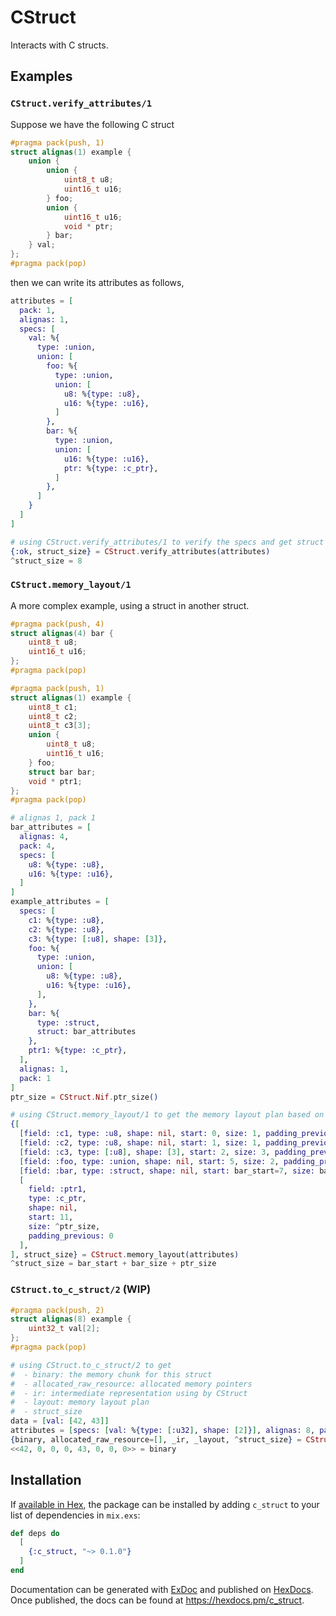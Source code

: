 # CStruct

Interacts with C structs.

## Examples
### `CStruct.verify_attributes/1`
Suppose we have the following C struct
```c
#pragma pack(push, 1)
struct alignas(1) example {
    union {
        union {
            uint8_t u8;
            uint16_t u16;
        } foo;
        union {
            uint16_t u16;
            void * ptr;
        } bar;
    } val;
};
#pragma pack(pop)
```

then we can write its attributes as follows,

```elixir
attributes = [
  pack: 1,
  alignas: 1,
  specs: [
    val: %{
      type: :union,
      union: [
        foo: %{
          type: :union,
          union: [
            u8: %{type: :u8},
            u16: %{type: :u16},
          ]
        },
        bar: %{
          type: :union,
          union: [
            u16: %{type: :u16},
            ptr: %{type: :c_ptr},
          ]
        },
      ]
    }
  ]
]

# using CStruct.verify_attributes/1 to verify the specs and get struct size
{:ok, struct_size} = CStruct.verify_attributes(attributes)
^struct_size = 8
```

### `CStruct.memory_layout/1`
A more complex example, using a struct in another struct.
```c
#pragma pack(push, 4)
struct alignas(4) bar {
    uint8_t u8;
    uint16_t u16;
};
#pragma pack(pop)

#pragma pack(push, 1)
struct alignas(1) example {
    uint8_t c1;
    uint8_t c2;
    uint8_t c3[3];
    union {
        uint8_t u8;
        uint16_t u16;
    } foo;
    struct bar bar;
    void * ptr1;
};
#pragma pack(pop)
```

```elixir
# alignas 1, pack 1
bar_attributes = [
  alignas: 4,
  pack: 4,
  specs: [
    u8: %{type: :u8},
    u16: %{type: :u16},
  ]
]
example_attributes = [
  specs: [
    c1: %{type: :u8},
    c2: %{type: :u8},
    c3: %{type: [:u8], shape: [3]},
    foo: %{
      type: :union,
      union: [
        u8: %{type: :u8},
        u16: %{type: :u16},
      ],
    },
    bar: %{
      type: :struct,
      struct: bar_attributes
    },
    ptr1: %{type: :c_ptr},
  ],
  alignas: 1,
  pack: 1
]
ptr_size = CStruct.Nif.ptr_size()

# using CStruct.memory_layout/1 to get the memory layout plan based on attributes
{[
  [field: :c1, type: :u8, shape: nil, start: 0, size: 1, padding_previous: 0],
  [field: :c2, type: :u8, shape: nil, start: 1, size: 1, padding_previous: 0],
  [field: :c3, type: [:u8], shape: [3], start: 2, size: 3, padding_previous: 0],
  [field: :foo, type: :union, shape: nil, start: 5, size: 2, padding_previous: 0],
  [field: :bar, type: :struct, shape: nil, start: bar_start=7, size: bar_size=4, padding_previous: 0],
  [
    field: :ptr1,
    type: :c_ptr,
    shape: nil,
    start: 11,
    size: ^ptr_size,
    padding_previous: 0
  ],
], struct_size} = CStruct.memory_layout(attributes)
^struct_size = bar_start + bar_size + ptr_size
```

### `CStruct.to_c_struct/2` (WIP)
```c
#pragma pack(push, 2)
struct alignas(8) example {
    uint32_t val[2];
};
#pragma pack(pop)
```

```elixir
# using CStruct.to_c_struct/2 to get 
#  - binary: the memory chunk for this struct
#  - allocated_raw_resource: allocated memory pointers
#  - ir: intermediate representation using by CStruct
#  - layout: memory layout plan
#  - struct_size
data = [val: [42, 43]]
attributes = [specs: [val: %{type: [:u32], shape: [2]}], alignas: 8, pack: 2]
{binary, allocated_raw_resource=[], _ir, _layout, ^struct_size} = CStruct.to_c_struct(data, attributes)
<<42, 0, 0, 0, 43, 0, 0, 0>> = binary
```

## Installation

If [available in Hex](https://hex.pm/docs/publish), the package can be installed
by adding `c_struct` to your list of dependencies in `mix.exs`:

```elixir
def deps do
  [
    {:c_struct, "~> 0.1.0"}
  ]
end
```

Documentation can be generated with [ExDoc](https://github.com/elixir-lang/ex_doc)
and published on [HexDocs](https://hexdocs.pm). Once published, the docs can
be found at <https://hexdocs.pm/c_struct>.

